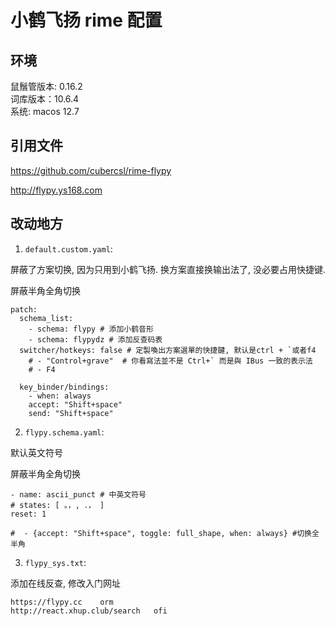 # 小鹤飞扬 rime 配置

## 环境

鼠鬚管版本: 0.16.2  
词库版本：10.6.4  
系统: macos 12.7  

## 引用文件

https://github.com/cubercsl/rime-flypy

http://flypy.ys168.com

## 改动地方

1. `default.custom.yaml`: 

屏蔽了方案切换, 因为只用到小鹤飞扬. 换方案直接换输出法了, 没必要占用快捷键.

屏蔽半角全角切换

```
patch:
  schema_list:
    - schema: flypy # 添加小鹤音形
    - schema: flypydz # 添加反查码表
  switcher/hotkeys: false # 定製喚出方案選單的快捷鍵, 默认是ctrl + `或者f4
    # - "Control+grave"  # 你看寫法並不是 Ctrl+` 而是與 IBus 一致的表示法
    # - F4

  key_binder/bindings:
    - when: always
    accept: "Shift+space"
    send: "Shift+space"

```

2. `flypy.schema.yaml`: 

默认英文符号

屏蔽半角全角切换

```
- name: ascii_punct # 中英文符号
# states: [ 。，, ．， ]
reset: 1

#  - {accept: "Shift+space", toggle: full_shape, when: always} #切换全半角
```

3. `flypy_sys.txt`:

添加在线反查, 修改入门网址

```
https://flypy.cc	orm
http://react.xhup.club/search	ofi
```
